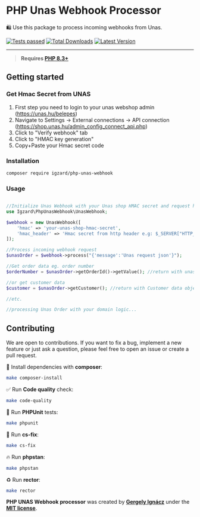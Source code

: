# PHP Unas Webhook Processor

🛍️ Use this package to process incoming webhooks from Unas.

<p align="left">
    <p align="left">
        <a href="https://github.com/igzard/php-unas-webhook/actions/workflows/tests.yml"><img src="https://img.shields.io/github/actions/workflow/status/igzard/php-unas-webhook/tests.yml?label=tests&style=flat-square" alt="Tests passed"></a>
        <a href="https://packagist.org/packages/igzard/php-unas-webhook"><img alt="Total Downloads" src="https://img.shields.io/packagist/dt/igzard/php-unas-webhook"></a>
        <a href="https://packagist.org/packages/igzard/php-unas-webhook"><img alt="Latest Version" src="https://img.shields.io/packagist/v/igzard/php-unas-webhook"></a>
    </p>
</p>

------

> **Requires [PHP 8.3+](https://php.net/releases/)**

## Getting started

### Get Hmac Secret from UNAS

1. First step you need to login to your unas webshop admin (https://unas.hu/belepes)
2. Navigate to Settings -> External connections -> API connection (https://shop.unas.hu/admin_config_connect_api.php)
3. Click to "Verify webhook" tab
4. Click to "HMAC key generation"
5. Copy+Paste your Hmac secret code

### Installation

```bash
composer require igzard/php-unas-webhook
```

### Usage

```php

//Initialize Unas Webhook with your Unas shop HMAC secret and request header UNAS hmac
use Igzard\PhpUnasWebhook\UnasWebhook;

$webhook = new UnasWebhook([
    'hmac' => 'your-unas-shop-hmac-secret',
    'hmac_header' => 'Hmac secret from http header e.g: $_SERVER["HTTP_X_UNAS_HMAC"]'
]);

//Process incoming webhook request
$unasOrder = $webhook->process("{'message':'Unas request json'}");

//Get order data eg. order number
$orderNumber = $unasOrder->getOrderId()->getValue(); //return with unas webshop order number string

//or get customer data
$customer = $unasOrder->getCustomer(); //return with Customer data object

//etc.

//processing Unas Order with your domain logic...

```

## Contributing

We are open to contributions. If you want to fix a bug, implement a new feature or just ask a question, please feel free to open an issue or create a pull request.

🚀 Install dependencies with **composer**:
```bash
make composer-install
```

✅ Run **Code quality** check:
```bash
make code-quality
```

👷 Run **PHPUnit** tests:
```bash
make phpunit
```

🎨 Run **cs-fix**:
```bash
make cs-fix
```

🔥 Run **phpstan**:
```bash
make phpstan
```

♻️ Run **rector**:
```bash
make rector
```

**PHP UNAS Webhook processor** was created by **[Gergely Ignácz](https://x.com/igz4rd)** under the **[MIT license](https://opensource.org/licenses/MIT)**.
